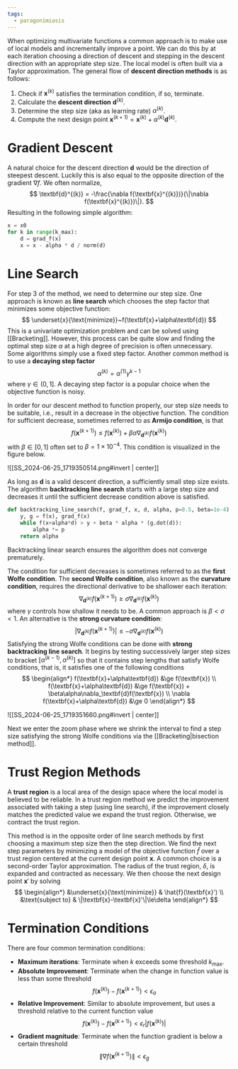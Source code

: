 ```yaml
---
tags:
  - paragonimiasis
---
```

When optimizing multivariate functions a common approach is to make use of local models and incrementally improve a point. We can do this by at each iteration choosing a direction of descent and stepping in the descent direction with an appropriate step size. The local model is often built via a Taylor approximation. The general flow of **descent direction methods** is as follows:

1. Check if $\textbf{x}^{(k)}$ satisfies the termination condition, if so, terminate.
2. Calculate the **descent direction** $\textbf{d}^{(k)}$.
3. Determine the step size (aka as learning rate) $\alpha^{(k)}$.
4. Compute the next design point $\textbf{x}^{(k+1)}=\textbf{x}^{(k)} + \alpha^{(k)}\textbf{d}^{(k)}$.
# Gradient Descent

A natural choice for the descent direction $\textbf{d}$ would be the direction of steepest descent. Luckily this is also equal to the opposite direction of the gradient $\nabla f$. We often normalize,
$$
	\textbf{d}^{(k)} = -\frac{\nabla f(\textbf{x}^{(k)})}{\|\nabla f(\textbf{x}^{(k)})\|}.
$$
Resulting in the following simple algorithm:

```python
x = x0
for k in range(k_max):
	d = grad_f(x)
	x = x - alpha * d / norm(d)
```

# Line Search

For step 3 of the method, we need to determine our step size. One approach is known as **line search** which chooses the step factor that minimizes some objective function:
$$
	\underset{x}{\text{minimize}}~f(\textbf{x}+\alpha\textbf{d})
$$
This is a univariate optimization problem and can be solved using [[Bracketing]]. However, this process can be quite slow and finding the optimal step size $\alpha$ at a high degree of precision is often unnecessary. Some algorithms simply use a fixed step factor. Another common method is to use a **decaying step factor**
$$
	\alpha^{(k)} = \alpha^{(1)}\gamma^{k-1}
$$
where $\gamma\in(0,1]$. A decaying step factor is a popular choice when the objective function is noisy.

In order for our descent method to function properly, our step size needs to be suitable, i.e., result in a decrease in the objective function. The condition for sufficient decrease, sometimes referred to as **Armijo condition**, is that
$$
	f(\textbf{x}^{(k+1)}) \le f(\textbf{x}^{(k)}) + \beta\alpha\nabla_{\textbf{d}^{(k)}}f(\textbf{x}^{(k)})
$$
with $\beta\in[0,1]$ often set to $\beta=1\times10^{-4}$. This condition is visualized in the figure below.

![[SS_2024-06-25_1719350514.png#invert | center]]

As long as $\textbf{d}$ is a valid descent direction, a sufficiently small step size exists. The algorithm **backtracking line search** starts with a large step size and decreases it until the sufficient decrease condition above is satisfied.

```python
def backtracking_line_search(f, grad_f, x, d, alpha, p=0.5, beta=1e-4):
	y, g = f(x), grad_f(x)
	while f(x+alpha*d) > y + beta * alpha * (g.dot(d)):
		alpha *= p
	return alpha
```

Backtracking linear search ensures the algorithm does not converge prematurely. 

The condition for sufficient decreases is sometimes referred to as the **first Wolfe condition**. The **second Wolfe condition**, also known as the **curvature condition**, requires the directional derivative to be shallower each iteration:
$$
	\nabla_{\textbf{d}^{(k)}}f(\textbf{x}^{(k+1)}) \ge \sigma\nabla_{\textbf{d}^{(k)}}f(\textbf{x}^{(k)})
$$
where $\gamma$ controls how shallow it needs to be. A common approach is $\beta<\sigma<1$. An alternative is the **strong curvature condition**:
$$
	|\nabla_{\textbf{d}^{(k)}}f(\textbf{x}^{(k+1)})| \le -\sigma\nabla_{\textbf{d}^{(k)}}f(\textbf{x}^{(k)})
$$
Satisfying the strong Wolfe conditions can be done with **strong backtracking line search**. It begins by testing successively larger step sizes to bracket $[\alpha^{(k-1)},\alpha^{(k)}]$ so that it contains step lengths that satisfy Wolfe conditions, that is, it satisfies one of the following conditions
$$
\begin{align*}
	f(\textbf{x}+\alpha\textbf{d}) &\ge f(\textbf{x}) \\
	f(\textbf{x}+\alpha\textbf{d}) &\ge f(\textbf{x}) + \beta\alpha\nabla_\textbf{d}f(\textbf{x}) \\
	\nabla f(\textbf{x}+\alpha\textbf{d}) &\ge 0
\end{align*}
$$

![[SS_2024-06-25_1719351660.png#invert | center]]

Next we enter the zoom phase where we shrink the interval to find a step size satisfying the strong Wolfe conditions via the [[Bracketing|bisection method]].

# Trust Region Methods

A **trust region** is a local area of the design space where the local model is believed to be reliable. In a trust region method we predict the improvement associated with taking a step (using line search), if the improvement closely matches the predicted value we expand the trust region. Otherwise, we contract the trust region.

This method is in the opposite order of line search methods by first choosing a maximum step size then the step direction. We find the next step parameters by minimizing a model of the objective function $\hat{f}$ over a trust region centered at the current design point $\textbf{x}$. A common choice is a second-order Taylor approximation. The radius of the trust region, $\delta$, is expanded and contracted as necessary. We then choose the next design point $\textbf{x}'$ by solving
$$
\begin{align*}
	&\underset{x}{\text{minimize}} & \hat{f}(\textbf{x}') \\
	&\text{subject to} & \|\textbf{x}-\textbf{x}'\|\le\delta
\end{align*}
$$

# Termination Conditions

There are four common termination conditions:
- **Maximum iterations**: Terminate when $k$ exceeds some threshold $k_\text{max}$.
- **Absolute Improvement**: Terminate when the change in function value is less than some threshold
$$
	f(\textbf{x}^{(k)}) - f(\textbf{x}^{(k+1)})<\epsilon_a
$$
- **Relative Improvement**: Similar to absolute improvement, but uses a threshold relative to the current function value
$$
	f(\textbf{x}^{(k)}) - f(\textbf{x}^{(k+1)})<\epsilon_r|f(\textbf{x}^{(k)})|
$$
- **Gradient magnitude**: Terminate when the function gradient is below a certain threshold
$$
	\|\nabla f(\textbf{x}^{(k+1)})\| < \epsilon_g
$$
